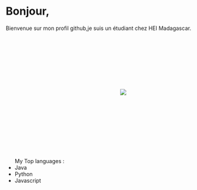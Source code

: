 <h1>Bonjour,</h1>
Bienvenue sur mon profil github,je suis un étudiant chez HEI Madagascar.


<br>
<br>


<svg>
  <img src ="https://www.codewars.com/users/Andrianina/badges/large" />  
  <svg/>
  
  <ul> My Top languages :
    <li> Java </li>
    <li> Python </li>
    <li> Javascript </li>
    </ul>
  
